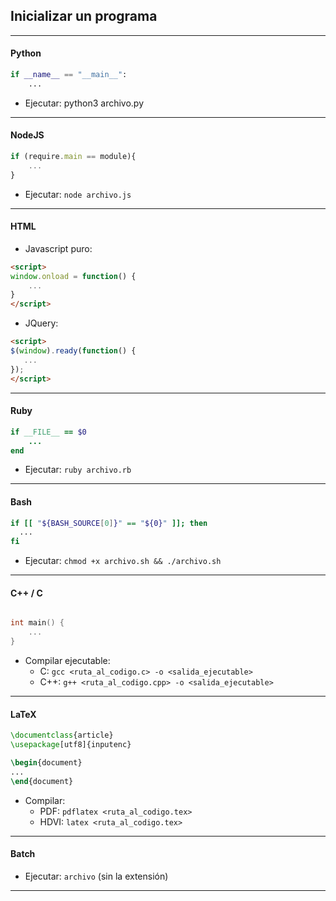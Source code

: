 ## Inicializar un programa

___________________________

#### Python
```python
if __name__ == "__main__":
    ...
```

- Ejecutar: python3 archivo.py

___________________________

#### NodeJS
```javascript
if (require.main == module){
    ...
}
```

- Ejecutar: `node archivo.js`

___________________________

#### HTML
- Javascript puro:
```html
<script>
window.onload = function() {
    ...
}
</script>
```

- JQuery:
```html
<script>
$(window).ready(function() {
   ...
});
</script>
```

___________________________

#### Ruby
```ruby
if __FILE__ == $0
    ...
end
```

- Ejecutar: `ruby archivo.rb`

___________________________

#### Bash
```bash
if [[ "${BASH_SOURCE[0]}" == "${0}" ]]; then
  ...
fi

```

- Ejecutar: `chmod +x archivo.sh && ./archivo.sh`

___________________________

#### C++ / C
```cpp

int main() {
    ...
}
```

- Compilar ejecutable:
    - C: `gcc <ruta_al_codigo.c> -o <salida_ejecutable>`
    - C++: `g++ <ruta_al_codigo.cpp> -o <salida_ejecutable>`

___________________________

#### LaTeX
```latex
\documentclass{article}
\usepackage[utf8]{inputenc}

\begin{document}
...
\end{document}
```

- Compilar:
    - PDF: `pdflatex <ruta_al_codigo.tex>`
    - HDVI: `latex <ruta_al_codigo.tex>`

_____________________________

#### Batch
- Ejecutar: `archivo` (sin la extensión)

_____________________________

